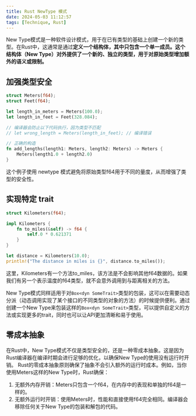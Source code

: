 ```yaml
---
title: Rust NewType 模式
date: 2024-05-03 11:12:57
tags: [Technique, Rust]
---
```


New Type模式是一种软件设计模式，用于在已有类型的基础上创建一个新的类型。在Rust中，这通常是通过**定义一个结构体，其中只包含一个单一成员。这个结构体（New Type）对外提供了一个新的、独立的类型，用于对原始类型增加额外的语义或限制。**

## 加强类型安全

```rust
struct Meters(f64);
struct Feet(f64);

let length_in_meters = Meters(100.0);
let length_in_feet = Feet(328.084);

// 编译器会防止以下代码执行，因为类型不匹配
// let wrong_length = Meters(length_in_feet); // 编译错误

// 正确的构造
fn add_lengths(length1: Meters, length2: Meters) -> Meters {
    Meters(length1.0 + length2.0)
}
```

这个例子使用 newtype 模式避免将原始类型f64用于不同的量度，从而增强了类型的安全性。

## 实现特定 trait

```rust
struct Kilometers(f64);

impl Kilometers {
    fn to_miles(&self) -> f64 {
        self.0 * 0.621371
    }
}

let distance = Kilometers(10.0);
println!("The distance in miles is {}", distance.to_miles());
```

这里，Kilometers有一个方法to_miles，该方法是不会影响其他f64数据的。如果我们有另一个表示温度的f64类型，就不会意外调用到与距离相关的方法。

New Type模式同样适用于对`Box<dyn SomeTrait>`类型的包装，这可以在需要动态分派（动态调用实现了某个接口的不同类型的对象的方法）的时候提供便利。通过创建一个New Type来包装这样的`Box<dyn SomeTrait>`类型，可以提供自定义的方法或实现更多的trait，同时也可以让API更加清晰和易于使用。

## 零成本抽象

在Rust中，New Type模式不仅是类型安全的，还是一种零成本抽象。这是因为Rust编译器在编译时期会进行足够的优化，以确保New Type的使用没有运行时开销。 Rust的零成本抽象原则确保了抽象不会引入额外的运行时成本。例如，当你使用Meters这样的New Type时，Rust确保：

1. 无额外内存开销：Meters只包含一个f64，在内存中的表现和单独的f64是一样的。
2. 无额外运行时开销：使用Meters时，性能和直接使用f64完全相同。编译器会移除任何关于New Type的包装和解包的代码。
